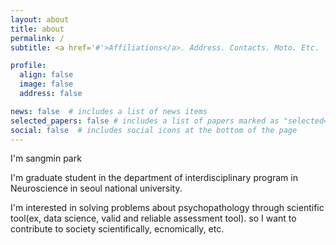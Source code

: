```yaml
---
layout: about
title: about
permalink: /
subtitle: <a href='#'>Affiliations</a>. Address. Contacts. Moto. Etc.

profile:
  align: false
  image: false
  address: false

news: false  # includes a list of news items
selected_papers: false # includes a list of papers marked as "selected={true}"
social: false  # includes social icons at the bottom of the page
---
```

I'm sangmin park

I'm graduate student in the department of interdisciplinary program in Neuroscience in seoul national university.

I'm interested in solving problems about psychopathology through scientific tool(ex, data science, valid and reliable assessment tool). so I want to contribute to society scientifically, ecnomically, etc.
